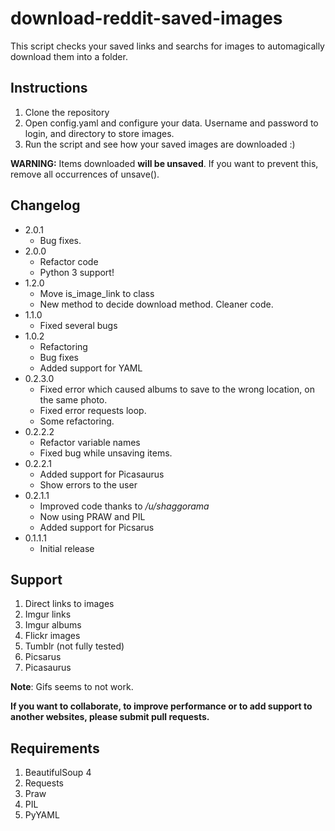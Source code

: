 download-reddit-saved-images
============================

This script checks your saved links and searchs for images to automagically download them into a folder.

Instructions
---
1. Clone the repository
2. Open config.yaml and configure your data. Username and password to login, and directory to store images.
3. Run the script and see how your saved images are downloaded :)

**WARNING:**
Items downloaded **will be unsaved**. If you want to prevent this, remove all occurrences of unsave().


Changelog
---
* 2.0.1
    * Bug fixes.
* 2.0.0
	* Refactor code
	* Python 3 support!
* 1.2.0
	* Move is_image_link to class
	* New method to decide download method. Cleaner code.
* 1.1.0
	* Fixed several bugs
* 1.0.2
	* Refactoring
	* Bug fixes
	* Added support for YAML
* 0.2.3.0
	* Fixed error which caused albums to save to the wrong location, on the same photo.
	* Fixed error requests loop.
	* Some refactoring.
* 0.2.2.2
    * Refactor variable names
    * Fixed bug while unsaving items.
* 0.2.2.1
    * Added support for Picasaurus
    * Show errors to the user
* 0.2.1.1
    * Improved code thanks to */u/shaggorama*
    * Now using PRAW and PIL
    * Added support for Picsarus
* 0.1.1.1
    * Initial release


Support
---
1. Direct links to images
2. Imgur links
3. Imgur albums
4. Flickr images
5. Tumblr  (not fully tested)
6. Picsarus
7. Picasaurus



**Note**: Gifs seems to not work.


**If you want to collaborate, to improve performance or to add support to another websites, please submit pull requests.**


Requirements
---
1. BeautifulSoup 4
2. Requests
3. Praw
4. PIL
5. PyYAML
